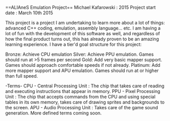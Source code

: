 ==ALIAneS Emulation Project==
Michael Kafarowski : 2015
Project start date : March 10th 2015

This project is a project I am undertaking to learn more about a lot of things: advanced C++ coding, emulation, assembly language... etc. I am having a lot of fun with the development of this software as well, and regardless of how the final product turns out, this has already proven to be an amazing learning experience.
I have a tier'd goal structure for this project:

Bronze: Achieve CPU emulation
Silver: Achieve PPU emulation. Games should run at >5 frames per second
Gold: Add very basic mapper support. Games should approach comfortable speeds if not already.
Platinum: Add more mapper support and APU emulation. Games should run at or higher than full speed.


-Terms- 
CPU - Central Processing Unit : The chip that takes care of reading and executing instructions that appear in memory.
PPU - Pixel Processing Unit : The chip that accepts commands from the CPU and using special tables in its own memory, takes care of drawing sprites and backgrounds to the screen.
APU - Audio Processing Unit : Takes care of the game sound generation.
More defined terms coming soon.